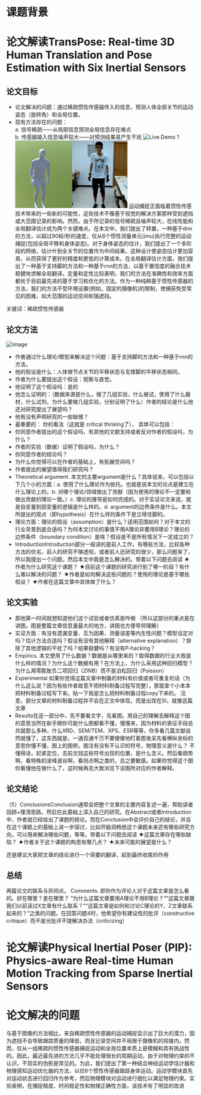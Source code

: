 # 课题背景

# 论文解读TransPose: Real-time 3D Human Translation and Pose Estimation with Six Inertial Sensors
## 论文目标
- 论文解决的问题：通过稀疏惯性传感器传入的信息，预测人体全部关节的运动姿态（旋转角）和全局位置。
- 现有方法存在的问题：  
    a. 信号稀疏——从局部信息预测全局信息存在难点  
    b. 传感器输入信息噪声较大——对预测结果易产生干扰
![Live Demo 1](1.gif)![Live Demo 2](2.gif)
运动捕捉正面临着惯性传感技术带来的一些新的可能性，这些技术不像基于视觉的解决方案那样受到遮挡或大范围记录的影响。然而，由于所记录的信号稀疏且噪声较大，在线性能和全局翻译估计成为两个关键难点。在本文中，我们提出了转置，一种基于dnn的方法，以超过90帧/秒的速度，仅从6个惯性测量单元(imu)执行完整的运动捕捉(包括全局平移和身体姿态)。对于身体姿态的估计，我们提出了一个多阶段的网络，估计叶到全关节的位置作为中间结果。这种设计使姿态估计更加容易，从而获得了更好的精度和更低的计算成本。在全局翻译估计方面，我们提出了一种基于支持脚的方法和一种基于rnn的方法，以基于置信度的融合技术稳健地求解全局翻译。定量和定性比较表明，我们的方法在准确性和效率方面都优于目前最先进的基于学习和优化的方法。作为一种纯粹基于惯性传感器的方法，我们的方法不受环境设置(例如，固定的摄像机)的限制，使捕获免受常见的困难，如大范围的运动空间和强遮挡。

关键词：稀疏惯性传感器

## 论文方法
![image](https://user-images.githubusercontent.com/13820586/169199173-c6c382cf-d9d8-4723-95a0-ee1ef11b8ad0.png)

- 作者通过什么理论/模型来解决这个问题：基于支持脚的方法和一种基于rnn的方法。
- 他的假设是什么：人体根节点关节的平移状态与支撑脚的平移状态相同。
- 作者为什么要提出这个假设：观察与直觉。
- 他证明了这个假设吗：是的
- 他怎么证明的：（数据来源是什么，做了几组实验，什么被试，使用了什么器材，什么试剂，为什么要做几组实验，分别证明了什么）作者的结论是什么他还对研究提出了展望吗？
- 他有没有声明研究的一些缺憾？
- 最重要的： 你的看法（这就是 critical thinking了）， 具体可以包括：
- 你同意作者提出的这个假设吗，有其他的文献支持或者反对作者的假设吗，为什么？
- 作者的实验（数据）证明了假设吗，为什么？
- 你同意作者的结论吗？
- 为什么你觉得可以在作者的基础上，有拓展空间吗？
- 作者提出的展望值得我们研究吗？
- Theoretical argument. 本文的主要argument是什么？具体说来，可以包括以下几个小的方面：a. 使用了什么理论作为依托。也就是说本文的论点是建立在什么理论上的。b. 对哪个理论/领域做出了贡献（因为使用的理论不一定要和做出贡献的理论一致。）c. 理论的推导是如何完成的。对于实证论文来说，就是自变量到因变量的逻辑是什么样的。d. argument的边界条件是什么。本文所提出的观点（即hypothesis）在什么样的条件下是立得住脚的。
- 理论方面：理论的假设（assumption）是什么？适用范围如何？对于本文的行业背景到底合适吗？为何本文讨论的事情不用A理论非要用B理论？理论的边界条件（boundary condition）是啥？假设是不是所有情况下一定成立的？
- IntroductionIntroduction部分一般讲的是前人工作，有哪些方法，比较各种方法的优劣，前人的研究不够透彻，或者前人还研究的很少，那么问题来了，所以我提出一个问题，然后本文中我是怎么解决的。带着以下问题去阅读
★作者为什么研究这个课题？
★目前这个课题的研究进行到了哪一阶段？有什么难以解决的问题？
★作者是如何解决这些问题的？使用的理论是基于哪些假设？
★作者在这篇文章中具体做了什么？

## 论文实验
- 那他第一时间就想知道他们这个试验或者仿真是咋做
（所以这部分的重点是在讲图，图是整篇文章信息量最大的地方，讲图也方便导师理解）
- 实证方面：有没有遗漏变量、互为因果、测量误差等内生性问题？模型设定对吗？估计方法合适吗？假设有没有其他解释（alternative explanation）？排除了其他逻辑的干扰了吗？结果稳健吗？有没有P-hacking？
- Empirics. 本文使用了什么数据？数据是从哪里来的？取得数据的行业大致是什么样的情况？为什么这个数据有用？在方法上，为什么采用这种回归模型？为什么用零膨胀负二项回归（ZINB）而不是泊松回归（Poisson）
- Experimental 如果你觉得这篇文章中制备的材料有价值或者可重复的话（为什么这么说？因为有些作者故意不把材料制备过程写完整），那就拿个小本本把材料制备过程写下来。贴一下我是怎么把材料制备过程copy下来的。
注意，部分文章的材料制备过程并不会在正文中体现，而是出现在SI，就像这篇文章
- Results在这一部分中，先不要看文字，先看图。用自己的理解去解释这个图的意思当然在新手期你可能什么图都看不懂，慢慢来，因为材料的表征手段总共就那么多种，什么XRD、SEM/TEM、XPS、ESR等等，你多看几篇文献自然就懂了，这东西就是，一通百通千万不要傻傻地盯着图发呆先看横纵坐标的意思你懂不懂，图上的图例，图注有没有不认识的符号，物理意义是什么？ 不懂得话，赶紧定位，去前文找这些符号出现的位置，是什么含义。然后看趋势啊，看特殊的波峰波谷啊，看拐点啊之类的，总之要敏感。如果你觉得这个图你看懂他在做什么了，这时候再去大致浏览下该图所对应的作者解释。


## 论文结论
（5）ConclusionsConclusion通常会把整个文章的主要内容复述一遍，帮助读者回顾+理清思路，然后在此基础上深入自己的研究。在Abstract或者Introduction中，作者就已经给出了课题的结论。而在Conclusion中会评价自己的结论，并且在这个课题上的基础上进一步探讨，比如开脑洞畅想这个课题未来还有哪些研究方向，可以用来解决哪些问题，等等。带着以下问题去阅读
★这篇文章存在哪些缺陷？
★作者关于这个课题的构思有哪几点？
★未来可能的展望是什么？

还是建议大家把文章的结论进行一个简要的翻译，起到最终收尾的作用


## 总结
两篇论文的联系与异同点。
Comments. 即你作为评论人对于这篇文章是怎么看的。好在哪里？差在哪里？
“为什么这篇文章要用A理论不用B理论？”“这篇文章跟我们以前读过X文章有什么联系？”“这篇文章是如何和讨论C理论的Y、Z文章联系起来的？”之类的问题。在回答问题4时，他希望你有建设性的批评（constructive critique）而不是光批评不提解决办法（criticizing）

# 论文解读Physical Inertial Poser (PIP): Physics-aware Real-time Human Motion Tracking from Sparse Inertial Sensors

# 论文解决的问题
与基于图像的方法相比，来自稀疏惯性传感器的运动捕捉显示出了巨大的潜力，因为遮挡不会导致跟踪质量的降低，而且记录空间并不局限于摄像机的视锥内。然而，仅从一组稀疏的惯性传感器捕捉运动和全局位置本质上是模糊和具有挑战性的。因此，最近最先进的方法几乎不能处理很长的周期运动，由于对物理约束的不认识，不现实的伪影是常见的。为此，我们提出了第一种结合神经运动学估计器和物理感知运动优化器的方法，以仅6个惯性传感器跟踪身体运动。运动学模块首先对运动状态进行回归作为参考，然后物理模块对运动进行细化以满足物理约束。实验表明，在捕捉精度、时间稳定性和物理正确性方面，该技术有了明显的改进





